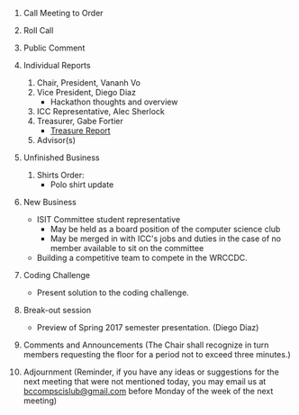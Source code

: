 1. Call Meeting to Order

2. Roll Call

3. Public Comment

4. Individual Reports
	1. Chair, President, Vananh Vo
	1. Vice President, Diego Diaz
		* Hackathon thoughts and overview
	1. ICC Representative, Alec Sherlock
	1. Treasurer, Gabe Fortier
		* [Treasure Report](https://docs.google.com/spreadsheets/d/1sJV4oCbnSzftXGi_gWaNpjXHrzWlW2MLvBfCd8kbTWQ/edit?usp=sharing)
	1. Advisor(s)

5. Unfinished Business
	1. Shirts Order:
		- Polo shirt update
		
6. New Business
	* ISIT Committee student representative
		- May be held as a board position of the computer science club
		- May be merged in with ICC's jobs and duties in the case of no member available to sit on the committee
	* Building a competitive team to compete in the WRCCDC.
	
7. Coding Challenge
	* Present solution to the coding challenge.
	
8. Break-out session 
	- Preview of Spring 2017 semester presentation. (Diego Diaz)
		
9. Comments and Announcements
	(The Chair shall recognize in turn members requesting the floor for a period not to exceed three minutes.)

10. Adjournment
	(Reminder, if you have any ideas or suggestions for the next meeting that were not mentioned today, you may email us at bccompscislub@gmail.com before Monday of the week of the next meeting)

